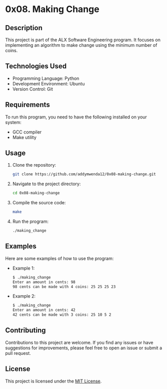 # 0x08. Making Change

## Description
This project is part of the ALX Software Engineering program. It focuses on implementing an algorithm to make change using the minimum number of coins.

## Technologies Used
- Programming Language: Python
- Development Environment: Ubuntu
- Version Control: Git

## Requirements
To run this program, you need to have the following installed on your system:
- GCC compiler
- Make utility

## Usage
1. Clone the repository:
    ```bash
    git clone https://github.com/addymwenda12/0x08-making-change.git
    ```

2. Navigate to the project directory:
    ```bash
    cd 0x08-making-change
    ```

3. Compile the source code:
    ```bash
    make
    ```

4. Run the program:
    ```bash
    ./making_change
    ```

## Examples
Here are some examples of how to use the program:

- Example 1:
  ```bash
  $ ./making_change
  Enter an amount in cents: 98
  98 cents can be made with 4 coins: 25 25 25 23
  ```

- Example 2:
  ```bash
  $ ./making_change
  Enter an amount in cents: 42
  42 cents can be made with 3 coins: 25 10 5 2
  ```

## Contributing
Contributions to this project are welcome. If you find any issues or have suggestions for improvements, please feel free to open an issue or submit a pull request.

## License
This project is licensed under the [MIT License](LICENSE).
